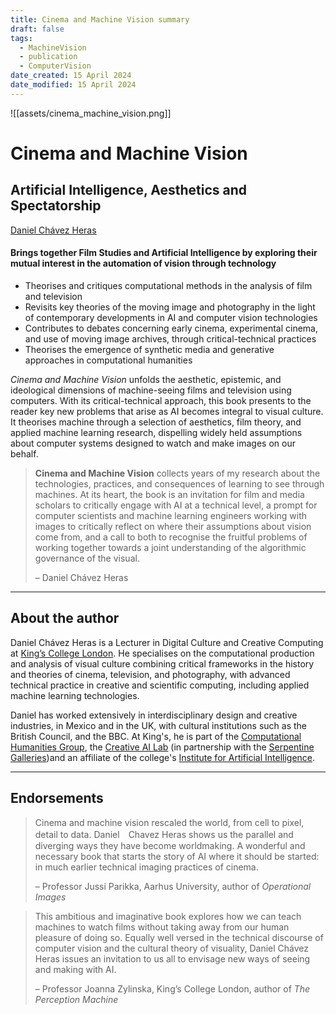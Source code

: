 ```yaml
---
title: Cinema and Machine Vision summary
draft: false
tags:
  - MachineVision
  - publication
  - ComputerVision
date_created: 15 April 2024
date_modified: 15 April 2024
---
```

![[assets/cinema_machine_vision.png]]
# Cinema and Machine Vision

## Artificial Intelligence, Aesthetics and Spectatorship

[Daniel Chávez Heras](https://movingpixel.net/)
#### Brings together Film Studies and Artificial Intelligence by exploring their mutual interest in the automation of vision through technology

- Theorises and critiques computational methods in the analysis of film and television
- Revisits key theories of the moving image and photography in the light of contemporary developments in AI and computer vision technologies
- Contributes to debates concerning early cinema, experimental cinema, and use of moving image archives, through critical-technical practices
- Theorises the emergence of synthetic media and generative approaches in computational humanities

_Cinema and Machine Vision_ unfolds the aesthetic, epistemic, and ideological dimensions of machine-seeing films and television using computers. With its critical-technical approach, this book presents to the reader key new problems that arise as AI becomes integral to visual culture. It theorises machine through a selection of aesthetics, film theory, and applied machine learning research, dispelling widely held assumptions about computer systems designed to watch and make images on our behalf.

>**Cinema and Machine Vision** collects years of my research about the technologies, practices, and consequences of learning to see through machines. At its heart, the book is an invitation for film and media scholars to critically engage with AI at a technical level, a prompt for computer scientists and machine learning engineers working with images to critically reflect on where their assumptions about vision come from, and a call to both to recognise the fruitful problems of working together towards a joint understanding of the algorithmic governance of the visual.
>
> – Daniel Chávez Heras


---
## About the author
Daniel Chávez Heras is a Lecturer in Digital Culture and Creative Computing at [King’s College London](https://www.kcl.ac.uk/people/daniel-chavez-heras). He specialises on the computational production and analysis of visual culture combining critical frameworks in the history and theories of cinema, television, and photography, with advanced technical practice in creative and scientific computing, including applied machine learning technologies.

Daniel has worked extensively in interdisciplinary design and creative industries, in Mexico and in the UK, with cultural institutions such as the British Council, and the BBC. At King's, he is part of the [Computational Humanities Group](https://www.kcl.ac.uk/research/computational-humanities-research-group), the [Creative AI Lab](https://creative-ai.org/info) (in partnership with the [Serpentine Galleries](https://www.serpentinegalleries.org/))and an affiliate of the college's [Institute for Artificial Intelligence](https://www.kcl.ac.uk/ai). 

---
## Endorsements

> Cinema and machine vision rescaled the world, from cell to pixel, detail to data. Daniel　Chavez Heras shows us the parallel and diverging ways they have become worldmaking. A wonderful and necessary book that starts the story of AI where it should be started: in much earlier technical imaging practices of cinema.
> 
> – Professor Jussi Parikka, Aarhus University, author of _Operational Images_


>This ambitious and imaginative book explores how we can teach machines to watch films without taking away from our human pleasure of doing so. Equally well versed in the technical discourse of computer vision and the cultural theory of visuality, Daniel Chávez Heras issues an invitation to us all to envisage new ways of seeing and making with AI.
>
>– Professor Joanna Zylinska, King’s College London, author of _The Perception Machine_


